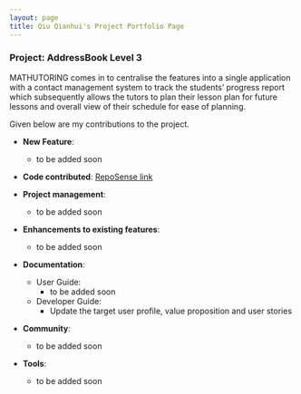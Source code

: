 ```yaml
---
layout: page
title: Qiu Qianhui's Project Portfolio Page
---
```


### Project: AddressBook Level 3

MATHUTORING comes in to centralise the features into a single application with a contact management system to track the students’ progress report which subsequently allows the tutors to plan their lesson plan for future lessons and overall view of their schedule for ease of planning.


Given below are my contributions to the project.

* **New Feature**: 
  * to be added soon

* **Code contributed**: [RepoSense link]()

* **Project management**:
  * to be added soon

* **Enhancements to existing features**:
  * to be added soon

* **Documentation**:
  * User Guide:
    * to be added soon
  * Developer Guide:
    * Update the target user profile, value proposition and user stories

* **Community**:
  * to be added soon
  
* **Tools**:
  * to be added soon

